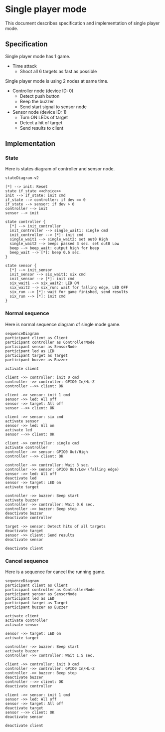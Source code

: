
# Single player mode

This document describes specification and implementation of single player mode.


## Specification

Single player mode has 1 game.

* Time attack
  * Shoot all 6 targets as fast as possible

Single player mode is using 2 nodes at same time.

* Controller node (device ID: 0)
  * Detect push button
  * Beep the buzzer
  * Send start signal to sensor node
* Sensor node (device ID: 1)
  * Turn ON LEDs of target
  * Detect a hit of target
  * Send results to client


## Implementation

### State

Here is states diagram of controller and sensor node.

```mermaid
stateDiagram-v2

[*] --> init: Reset
state if_state <<choice>>
init --> if_state: init cmd
if_state --> controller: if dev == 0
if_state --> sensor: if dev > 0
controller --> init
sensor --> init

state controller {
  [*] --> init_controller
  init_controller --> single_wait1: single cmd
  init_controller --> [*]: init cmd
  single_wait1 --> single_wait2: set out0 High
  single_wait2 --> beep: passed 3 sec. set out0 Low
  beep --> beep_wait: output high for beep
  beep_wait --> [*]: beep 0.6 sec.
}

state sensor {
  [*] --> init_sensor
  init_sensor --> six_wait1: six cmd
  init_sensor --> [*]: init cmd
  six_wait1 --> six_wait2: LED ON
  six_wait2 --> six_run: wait for falling edge, LED OFF
  six_run --> [*]: wait for game finished, send results
  six_run --> [*]: init cmd
}
```


### Normal sequence

Here is normal sequence diagram of single mode game.

```mermaid
sequenceDiagram
participant client as Client
participant controller as ControllerNode
participant sensor as SensorNode
participant led as LED
participant target as Target
participant buzzer as Buzzer

activate client

client ->> controller: init 0 cmd
controller ->> controller: GPIO0 In/Hi-Z
controller -->> client: OK

client ->> sensor: init 1 cmd
sensor ->> led: All off
sensor ->> target: All off
sensor -->> client: OK

client ->> sensor: six cmd
activate sensor
sensor ->> led: All on
activate led
sensor -->> client: OK

client ->> controller: single cmd
activate controller
controller ->> sensor: GPIO0 Out/High
controller -->> client: OK

controller ->> controller: Wait 3 sec.
controller ->> sensor: GPIO0 Out/Low (falling edge)
sensor ->> led: All off
deactivate led
sensor ->> target: LED on
activate target

controller ->> buzzer: Beep start
activate buzzer
controller ->> controller: Wait 0.6 sec.
controller ->> buzzer: Beep stop
deactivate buzzer
deactivate controller

target ->> sensor: Detect hits of all targets
deactivate target
sensor ->> client: Send results
deactivate sensor

deactivate client
```


### Cancel sequence

Here is a sequence for cancel the running game.

```mermaid
sequenceDiagram
participant client as Client
participant controller as ControllerNode
participant sensor as SensorNode
participant led as LED
participant target as Target
participant buzzer as Buzzer

activate client
activate controller
activate sensor

sensor ->> target: LED on
activate target

controller ->> buzzer: Beep start
activate buzzer
controller ->> controller: Wait 1.5 sec.

client ->> controller: init 0 cmd
controller ->> controller: GPIO0 In/Hi-Z
controller ->> buzzer: Beep stop
deactivate buzzer
controller -->> client: OK
deactivate controller

client ->> sensor: init 1 cmd
sensor ->> led: All off
sensor ->> target: All off
deactivate target
sensor -->> client: OK
deactivate sensor

deactivate client
```
